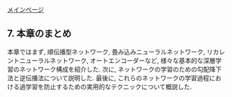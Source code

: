 [メインページ](../../index.markdown)
## 7. 本章のまとめ

本章ではまず, 順伝播型ネットワーク, 畳み込みニューラルネットワーク,
リカレントニューラルネットワーク, オートエンコーダーなど,
様々な基本的な深層学習のネットワーク構成を紹介した. 次に,
ネットワークの学習のための勾配降下法と逆伝播法について説明した. 最後に,
これらのネットワークの学習過程における過学習を防止するための実用的なテクニックについて概説した.

